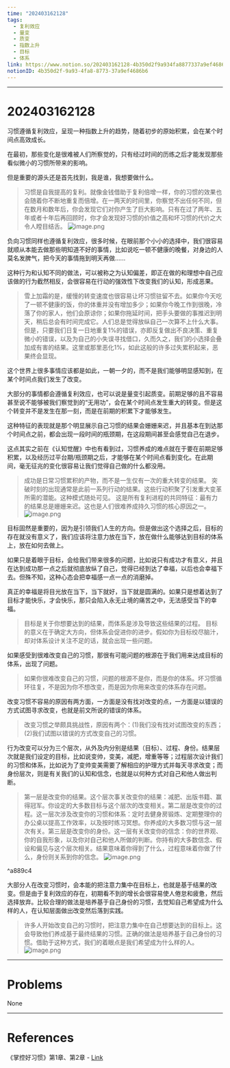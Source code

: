 ```yaml
---
time: "202403162128"
tags:
  - 复利效应
  - 量变
  - 质变
  - 指数上升
  - 目标
  - 体系
link: https://www.notion.so/202403162128-4b350d2f9a934fa8877337a9ef4686b6
notionID: 4b350d2f-9a93-4fa8-8773-37a9ef4686b6
---
```


--- 
# 202403162128

习惯遵循复利效应，呈现一种指数上升的趋势，随着初步的原始积累，会在某个时间点高效成长。

在最初，那些变化是很难被人们所察觉的，只有经过时间的历练之后才能发现那些看似微小的习惯所带来的影响。

但是重要的源头还是首先找到，我是谁，我想要做什么。

> 习惯是自我提高的复利。就像金钱借助于复利倍增一样，你的习惯的效果也会随着你不断地重复而倍增。在一两天的时间里，你察觉不出任何不同，但在数月和数年后，你会发现它们对你产生了巨大影响。只有在过了两年、五年或者十年后再回顾时，你才会发现好习惯的价值之高和坏习惯的代价之大令人瞠目结舌。
> ![image.png](https://raw.githubusercontent.com/TsingtenHsu/image-hosting/PicGo/202403162134719.png)

负向习惯同样也遵循复利效应，很多时候，在眼前那个小小的选择中，我们很容易就顺从本能去做那些明知道不好的事情，比如说吃一顿不健康的晚餐，对身边的人莫名发脾气，把今天的事情拖到明天再做......

这种行为和认知不同的做法，可以被称之为认知偏差，即正在做的和理想中自己应该做的行为截然相反，会很容易在行动的强效性下改变我们的认知，形成恶果。

> 雪上加霜的是，缓慢的转变速度也很容易让坏习惯驻留不去。如果你今天吃了一顿不健康的饭，你的体重并没有增加多少；如果你今晚工作到很晚，冷落了你的家人，他们会原谅你；如果你拖延时间，把手头要做的事推迟到明天，稍后总会有时间完成它。人们总是觉得放纵自己一次算不上什么大事。但是，只要我们日复一日地重复1%的错误，亦即反复做出不良决策、重复微小的错误，以及为自己的小失误寻找借口，久而久之，我们的小选择会叠加成有害的结果。这里或那里恶化1%，如此这般的许多过失累积起来，恶果终会显现。

这个世界上很多事情应该都是如此，一朝一夕的，而不是我们能够明显感知到，在某个时间点我们发生了改变。

大部分的事情都会遵循复利效应，也可以说是量变引起质变。前期足够的且不容易甚至说不能够被我们察觉到的“无用功”，会在某个时间点发生重大的转变。但是这个转变并不是发生在那一刻，而是在前期的积累下才能够发生。

这种特征的表现就是那个明显展示自己习惯的结果会姗姗来迟，并且基本在到达那个时间点之前，都会出现一段时间的瓶颈期，在这段期间甚至会感觉自己在退步。

这点其实之前在《认知觉醒》中也有看到过，习惯养成的难点就在于要在前期足够积累，以及经历过平台期/瓶颈期之后，才能够在某个时间点看到变化。在此期间，毫无征兆的变化很容易让我们觉得自己做的什么都没用。

> 成功是日常习惯累积的产物，而不是一生仅有一次的重大转变的结果。
> 突破时刻的出现通常是此前一系列行动的结果。这些行动积聚了引发重大变革所需的潜能。这种模式随处可见。
> 这是所有复利进程的共同特征：最有力的结果总是姗姗来迟。这也是人们很难养成持久习惯的核心原因之一。
> ![image.png](https://raw.githubusercontent.com/TsingtenHsu/image-hosting/PicGo/202403162145826.png)

目标固然是重要的，因为是引领我们人生的方向。但是做出这个选择之后，目标的存在就没有意义了，我们应该将注意力放在当下，放在做什么能够达到目标的体系上，放在如何去做上。

如果只是着眼于目标，会给我们带来很多的问题，比如说只有成功才有意义，并且在达到成功那一点之后就彻底放纵了自己，觉得已经到达了幸福，以后也会幸福下去。但殊不知，这种心态会把幸福感一点一点的消磨掉。

真正的幸福是将目光放在当下，当下就好，当下就是圆满的。如果只是想着达到了目标才能快乐，才会快乐，那只会陷入永无止境的痛苦之中，无法感受当下的幸福。

> 目标是关于你想要达到的结果，而体系是涉及导致这些结果的过程。
> 目标的意义在于确定大方向，但体系会促进你的进步。假如你为目标绞尽脑汁，却对体系设计关注不足的话，就会出现一些问题。

如果感受到很难改变自己的习惯，那很有可能问题的根源在于我们用来达成目标的体系，出现了问题。

> 如果你很难改变自己的习惯，问题的根源不是你，而是你的体系。坏习惯循环往复，不是因为你不想改变，而是因为你用来改变的体系存在问题。

改变习惯不容易的原因有两方面，一方面是没有找对改变的点，一方面是以错误的方式试图寻求改变，也就是前文所说的错误的体系。

> 改变习惯之举颇具挑战性，原因有两个：(1)我们没有找对试图改变的东西；(2)我们试图以错误的方式改变自己的习惯。

行为改变可以分为三个层次，从外及内分别是结果（目标）、过程、身份。结果层次就是我们设定的目标，比如说变帅，变美，减肥，增重等等；过程层次设计我们的习惯和体系，比如说为了变帅变美需要了解相应的护理方式并每天寻求改变；而身份层次，则是有关我们的认知和信念，也就是以何种方式对自己和他人做出判断。

> 第一层是改变你的结果。这个层次事关改变你的结果：减肥、出版书籍、赢得冠军。你设定的大多数目标与这个层次的改变相关。第二层是改变你的过程。这一层次涉及改变你的习惯和体系：定时去健身房锻炼、定期整理你的办公桌以提高工作效率，以及按时练习冥想。你养成的大多数习惯与这一层次有关。第三层是改变你的身份。这一层有关改变你的信念：你的世界观、你的自我形象，以及你对自己和他人所做的判断。你持有的大多数信念、假设和偏见与这个层次相关。结果意味着你得到了什么，过程意味着你做了什么，身份则关系到你的信念。
> ![image.png](https://raw.githubusercontent.com/TsingtenHsu/image-hosting/PicGo/202403171145068.png)

^a889c4

大部分人在改变习惯时，会本能的把注意力集中在目标上，也就是基于结果的改变。但是由于复利效应的存在，初期看不到的增长会很容易使人倦怠和疲惫，然后选择放弃。比较合理的做法是培养基于自己身份的习惯，去觉知自己希望成为什么样的人，在认知层面做出改变然后落到实践。

> 许多人开始改变自己的习惯时，把注意力集中在自己想要达到的目标上。这会导致他们养成基于最终结果的习惯。正确的做法是培养基于自己身份的习惯。借助于这种方式，我们的着眼点是我们希望成为什么样的人。
> ![image.png](https://raw.githubusercontent.com/TsingtenHsu/image-hosting/PicGo/202403171148840.png)

---
# Problems

None

---
# References

《掌控好习惯》第1章、第2章 - [Link](https://weread.qq.com/web/bookDetail/bcb32150719afe3bbcbad52)